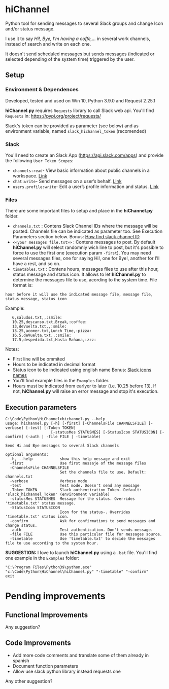 # hiChannel
Python tool for sending messages to several Slack groups and change Icon and/or status message.

I use it to say _Hi!, Bye, I'm having a coffe,..._ in several work channels, instead of search and write on each one.

It doesn't send scheduled messages but sends messages (indicated or selected depending of the system time) triggered by the user.

## Setup

### Environment & Dependences

Developed, tested and used on Win 10, Python 3.9.0 and Request 2.25.1

**hiChannel.py** requires `Requests` library to call Slack web api. You'll find `Requests` in: https://pypi.org/project/requests/

Slack's token can be provided as parameter (see below) and as environment variable, named `slack_hichannel_token` (recomended)

### Slack

You'll need to create an Slack App (https://api.slack.com/apps) and provide the following `User Token Scopes`:

* `channels:read`- View basic information about public channels in a workspace. [Link](https://api.slack.com/scopes/channels:read)
* `chat:write`- Send messages on a user’s behalf. [Link](https://api.slack.com/scopes/chat:write)
* `users.profile:write`- Edit a user’s profile information and status. [Link](https://api.slack.com/scopes/users.profile:write)



### Files

There are some important files to setup and place in the **hiChannel.py** folder.

* `channels.txt` : Contens Slack Channel IDs where the message will be posted. Channels file can be indicated as parameter too. See Execution Parameters section below. Bonus: [How find slack channel ID](https://stackoverflow.com/questions/40940327/what-is-the-simplest-way-to-find-a-slack-team-id-and-a-channel-id)
* `<<your messages file.txt>>` : Contens messages to post. By default **hiChannel.py** will select randomnly wich line to post, but it's possible to force to use the first one (execution param `-first`). You may need several messages files, one for saying Hi!, one for Bye!, another for I'll have a rest, and so on.
* `timetables.txt` : Contens hours, messages files to use after this hour, status message and status icon. It allows to let **hiChannel.py** to determine the messages file to use, acording to the system time. File format is:

`hour before it will use the indicated message file, message file, status message, status icon`
      
Example:
      
```afer_this_hour,use_this_messages_file,status_message,staus_icon
   6,saludos.txt,,:smile:
   10.25,descanso.txt,Break,:coffee:
   13,deVuelta.txt,,:smile:
   13.25,acomer.txt,Lunch Time,:pizza:
   16.5,deVuelta.txt,,:smile:
   17.5,despedida.txt,Hasta Mañana,:zzz:
```

Notes:

* First line will be ommited
* Hours to be indicated in decimal format
* Status icon to be indicated using english name Bonus: [Slack icons names](https://www.webfx.com/tools/emoji-cheat-sheet/)
* You'll find example files in the `Examples` folder.
* Hours must be indicated from earlyer to later (i.e. 10.25 before 13). If not, **hiChannel.py** will raise an error message and stop it's execution.

## Execution parameters

```
C:\Code\Python\HiChannel>hichannel.py --help
usage: hiChannel.py [-h] [-first] [-ChannelsFile CHANNELSFILE] [-verbose] [-test] [-Token TOKEN]
                    [-statusMes STATUSMES] [-StatusIcon STATUSICON] [-confirm] (-auth | -file FILE | -timetable)

Send Hi and Bye messages to several Slack channels

optional arguments:
  -h, --help            show this help message and exit
  -first                Use first messaje of the message files
  -ChannelsFile CHANNELSFILE
                        Set the channels file to use. Default: channels.txt
  -verbose              Verbose mode
  -test                 Test mode. Doesn't send any message
  -Token TOKEN          Slack authentication Token. Default: 'slack_hichannel_Token' (environment variable)
  -statusMes STATUSMES  Message for the status. Overrides 'timetable.txt' status message.
  -StatusIcon STATUSICON
                        Icon for the status-. Overrides 'timetable.txt' status icon.
  -confirm              Ask for confirmations to send messages and change status.
  -auth                 Test authentication. Don't sends message.
  -file FILE            Use this particular file for messages source.
  -timetable            Use 'timetable.txt' to decide the messages file to use according to the system hour.
```

**SUGGESTION:** I love to launch **hiChannel.py** using a `.bat` file. You'll find one example in the `Examples` folder:

```
"C:\Program Files\Python39\python.exe" "c:\Code\Python\HiChannel\hiChannel.py" "-timetable" "-confirm"
exit
```


# Pending improvements

## Functional Improvements

Any suggestion?

## Code Improvements

* Add more code comments and translate some of them already in spanish
* Document function parameters
* Allow use slack python library instead requests one

Any other suggestion?


